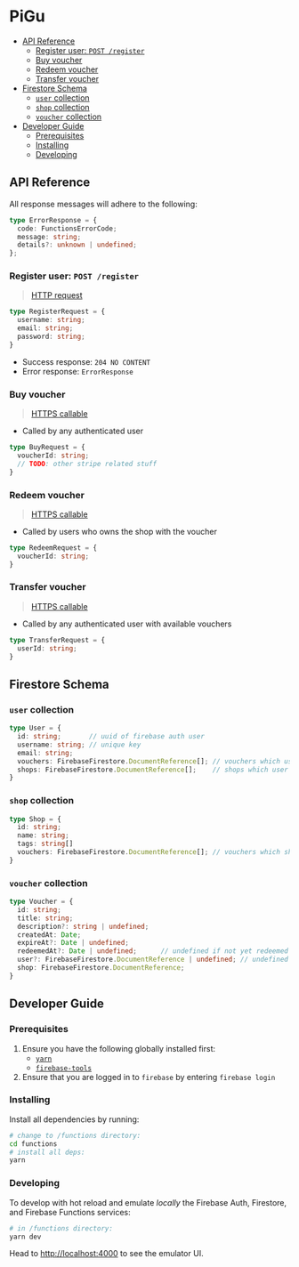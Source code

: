 <!-- omit in toc -->
# PiGu

- [API Reference](#api-reference)
  - [Register user: `POST /register`](#register-user-post-register)
  - [Buy voucher](#buy-voucher)
  - [Redeem voucher](#redeem-voucher)
  - [Transfer voucher](#transfer-voucher)
- [Firestore Schema](#firestore-schema)
  - [`user` collection](#user-collection)
  - [`shop` collection](#shop-collection)
  - [`voucher` collection](#voucher-collection)
- [Developer Guide](#developer-guide)
  - [Prerequisites](#prerequisites)
  - [Installing](#installing)
  - [Developing](#developing)

## API Reference

All response messages will adhere to the following:

```ts
type ErrorResponse = {
  code: FunctionsErrorCode;
  message: string;
  details?: unknown | undefined;
};
```

### Register user: `POST /register`

> [HTTP request](https://firebase.google.com/docs/functions/http-events)

```ts
type RegisterRequest = {
  username: string;
  email: string;
  password: string;
}
```

- Success response: `204 NO CONTENT`
- Error response: `ErrorResponse`

### Buy voucher

> [HTTPS callable](https://firebase.google.com/docs/functions/callable)

- Called by any authenticated user

```ts
type BuyRequest = {
  voucherId: string;
  // TODO: other stripe related stuff
}
```

### Redeem voucher

> [HTTPS callable](https://firebase.google.com/docs/functions/callable)

- Called by users who owns the shop with the voucher

```ts
type RedeemRequest = {
  voucherId: string;
}
```

### Transfer voucher

> [HTTPS callable](https://firebase.google.com/docs/functions/callable)

- Called by any authenticated user with available vouchers

```ts
type TransferRequest = {
  userId: string;
}
```

## Firestore Schema

### `user` collection

```ts
type User = {
  id: string;       // uuid of firebase auth user
  username: string; // unique key
  email: string;
  vouchers: FirebaseFirestore.DocumentReference[]; // vouchers which user has bought
  shops: FirebaseFirestore.DocumentReference[];    // shops which user controls
}
```

### `shop` collection

```ts
type Shop = {
  id: string;
  name: string;
  tags: string[]
  vouchers: FirebaseFirestore.DocumentReference[]; // vouchers which shop has
}
```

### `voucher` collection

```ts
type Voucher = {
  id: string;
  title: string;
  description?: string | undefined;
  createdAt: Date;
  expireAt?: Date | undefined;
  redeemedAt?: Date | undefined;      // undefined if not yet redeemed
  user?: FirebaseFirestore.DocumentReference | undefined; // undefined if not yet bought by any user
  shop: FirebaseFirestore.DocumentReference;
}
```

## Developer Guide

### Prerequisites

1. Ensure you have the following globally installed first:
   - [`yarn`](https://classic.yarnpkg.com/en/docs/install/)
   - [`firebase-tools`](https://www.npmjs.com/package/firebase-tools)
2. Ensure that you are logged in to `firebase` by entering `firebase login`

### Installing

Install all dependencies by running:

```sh
# change to /functions directory:
cd functions
# install all deps:
yarn
```

### Developing

To develop with hot reload and emulate *locally* the Firebase Auth, Firestore, and Firebase Functions services:

```sh
# in /functions directory:
yarn dev
```

Head to <http://localhost:4000> to see the emulator UI.
